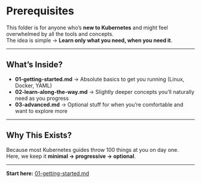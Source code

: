 # Prerequisites

This folder is for anyone who’s **new to Kubernetes** and might feel overwhelmed by all the tools and concepts.  
The idea is simple → **Learn only what you need, when you need it**.

---

## What’s Inside?

- **01-getting-started.md** → Absolute basics to get you running (Linux, Docker, YAML)  
- **02-learn-along-the-way.md** → Slightly deeper concepts you’ll naturally need as you progress  
- **03-advanced.md** → Optional stuff for when you’re comfortable and want to explore more

---

## Why This Exists?

Because most Kubernetes guides throw 100 things at you on day one.  
Here, we keep it **minimal → progressive → optional**.

---

**Start here:** [01-getting-started.md](01-getting-started.md)
